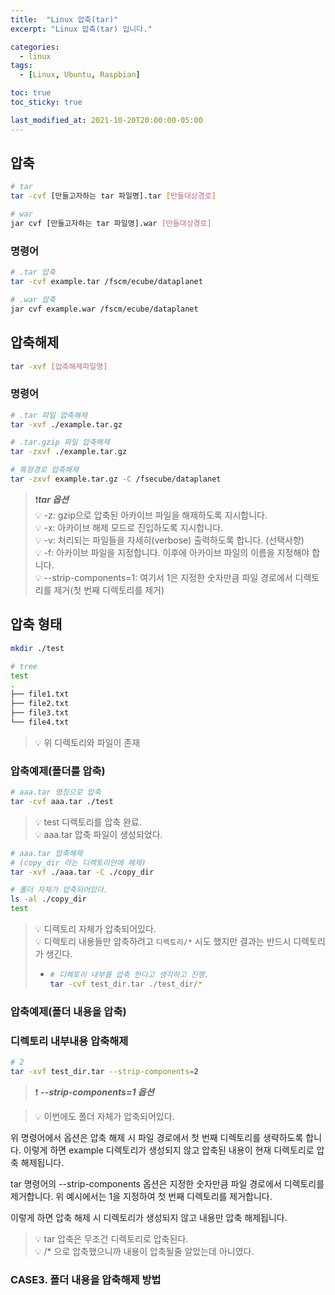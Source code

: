 ```yaml
---
title:  "Linux 압축(tar)"
excerpt: "Linux 압축(tar) 입니다."

categories:
  - linux
tags:
  - [Linux, Ubuntu, Raspbian]

toc: true
toc_sticky: true

last_modified_at: 2021-10-20T20:00:00-05:00
---
```


## 압축
```bash
# tar
tar -cvf [만들고자하는 tar 파일명].tar [만들대상경로]

# war
jar cvf [만들고자하는 tar 파일명].war [만들대상경로]

```

### 명령어
```bash
# .tar 압축
tar -cvf example.tar /fscm/ecube/dataplanet

# .war 압축
jar cvf example.war /fscm/ecube/dataplanet

```



## 압축해제
```bash
tar -xvf [압축해제파일명]

```


### 명령어
```bash
# .tar 파일 압축해제
tar -xvf ./example.tar.gz

# .tar.gzip 파일 압축해제
tar -zxvf ./example.tar.gz

# 특정경로 압축해제
tar -zxvf example.tar.gz -C /fsecube/dataplanet

``` 
  
> ❗***tar 옵션***  
> 💡 -z: gzip으로 압축된 아카이브 파일을 해제하도록 지시합니다.  
> 💡 -x: 아카이브 해제 모드로 진입하도록 지시합니다.  
> 💡 -v: 처리되는 파일들을 자세히(verbose) 출력하도록 합니다. (선택사항)  
> 💡 -f: 아카이브 파일을 지정합니다. 이후에 아카이브 파일의 이름을 지정해야 합니다.  
> 💡 --strip-components=1: 여기서 1은 지정한 숫자만큼 파일 경로에서 디렉토리를 제거(첫 번째 디렉토리를 제거)  
 



## 압축 형태
```bash
mkdir ./test

# tree
test
.
├── file1.txt
├── file2.txt
├── file3.txt 
└── file4.txt

```

> 💡 위 디렉토리와 파일이 존재


### 압축예제(폴더를 압축)

```bash
# aaa.tar 명칭으로 압축
tar -cvf aaa.tar ./test

```

> 💡 test 디렉토리를 압축 완료.  
> 💡 aaa.tar 압축 파일이 생성되었다.  

```bash
# aaa.tar 압축해제
# (copy_dir 라는 디렉토리안에 해제)
tar -xvf ./aaa.tar -C ./copy_dir

# 폴더 자체가 압축되어있다.
ls -al ./copy_dir
test

```

> 💡 디렉토리 자체가 압축되어있다.  
> 💡 디렉토리 내용들만 압축하려고 `디렉토리/*` 시도 했지만 결과는 반드시 디렉토리가 생긴다.  
>   
> - ```bash
>   # 디렉토리 내부를 압축 한다고 생각하고 진행.
>   tar -cvf test_dir.tar ./test_dir/*  
>
>   ```


### 압축예제(폴더 내용을 압축)


### 디렉토리 내부내용 압축해제

```bash
# 2
tar -xvf test_dir.tar --strip-components=2

```

> ❗ ***--strip-components=1 옵션***  

> 💡 이번에도 폴더 자체가 압축되어있다.  


위 명령어에서  옵션은 압축 해제 시 파일 경로에서 첫 번째 디렉토리를 생략하도록 합니다. 이렇게 하면 example 디렉토리가 생성되지 않고 압축된 내용이 현재 디렉토리로 압축 해제됩니다.

tar 명령어의 --strip-components 옵션은 지정한 숫자만큼 파일 경로에서 디렉토리를 제거합니다. 위 예시에서는 1을 지정하여 첫 번째 디렉토리를 제거합니다.

이렇게 하면 압축 해제 시 디렉토리가 생성되지 않고 내용만 압축 해제됩니다.



> 💡 tar 압축은 무조건 디렉토리로 압축된다.  
> 💡 /* 으로 압축했으니까 내용이 압축될줄 알았는데 아니였다.  


### CASE3. 폴더 내용을 압축해제 방법




